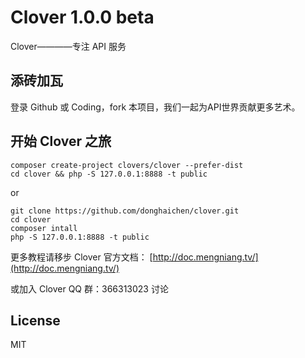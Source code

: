Clover 1.0.0 beta
=======================================

Clover————专注 API 服务


## 添砖加瓦

登录 Github 或 Coding，fork 本项目，我们一起为API世界贡献更多艺术。


## 开始 Clover 之旅

```shell
composer create-project clovers/clover --prefer-dist
cd clover && php -S 127.0.0.1:8888 -t public
```
or

```shell
git clone https://github.com/donghaichen/clover.git
cd clover
composer intall
php -S 127.0.0.1:8888 -t public
```

更多教程请移步 Clover 官方文档： [http://doc.mengniang.tv/](http://doc.mengniang.tv/)

或加入 Clover QQ 群：366313023 讨论



## License

MIT